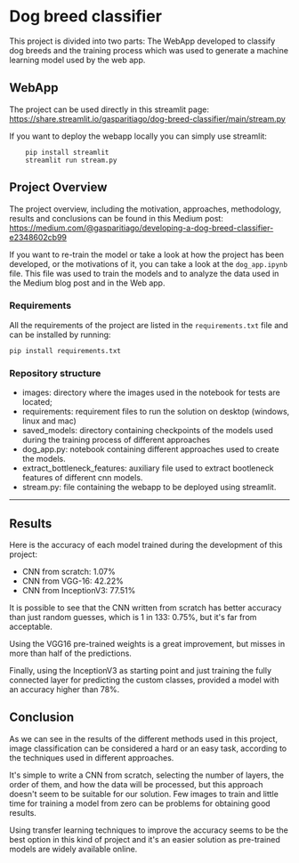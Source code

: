 # Dog breed classifier

This project is divided into two parts: The WebApp developed to classify dog breeds and the training process which was used to generate a machine learning model used by the web app.

## WebApp

The project can be used directly in this streamlit page: https://share.streamlit.io/gasparitiago/dog-breed-classifier/main/stream.py

If you want to deploy the webapp locally you can simply use streamlit:

```
    pip install streamlit
    streamlit run stream.py
```

## Project Overview

The project overview, including the motivation, approaches, methodology, results and conclusions can be found in this Medium post: https://medium.com/@gasparitiago/developing-a-dog-breed-classifier-e2348602cb99

If you want to re-train the model or take a look at how the project has been developed, or the motivations of it, you can take a look at the `dog_app.ipynb` file. This file was used to train the models and to analyze the data used in the Medium blog post and in the Web app.

### Requirements

All the requirements of the project are listed in the `requirements.txt` file and can be installed by running:

```
pip install requirements.txt
```

### Repository structure

- images: directory where the images used in the notebook for tests are located;
- requirements: requirement files to run the solution on desktop (windows, linux and mac)
- saved_models: directory containing checkpoints of the models used during the training process of different approaches
- dog_app.py: notebook containing different approaches used to create the models.
- extract_bottleneck_features: auxiliary file used to extract bootleneck features of different cnn models.
- stream.py: file containing the webapp to be deployed using streamlit.

---

## Results

Here is the accuracy of each model trained during the development of this project:

- CNN from scratch: 1.07%
- CNN from VGG-16: 42.22%
- CNN from InceptionV3: 77.51%

It is possible to see that the CNN written from scratch has better accuracy than just random guesses, which is 1 in 133: 0.75%, but it's far from acceptable.

Using the VGG16 pre-trained weights is a great improvement, but misses in more than half of the predictions.

Finally, using the InceptionV3 as starting point and just training the fully connected layer for predicting the custom classes, provided a model with an accuracy higher than 78%.


## Conclusion

As we can see in the results of the different methods used in this project, image classification can be considered a hard or an easy task, according to the techniques used in different approaches.

It's simple to write a CNN from scratch, selecting the number of layers, the order of them, and how the data will be processed, but this approach doesn't seem to be suitable for our solution. Few images to train and little time for training a model from zero can be problems for obtaining good results.

Using transfer learning techniques to improve the accuracy seems to be the best option in this kind of project and it's an easier solution as pre-trained models are widely available online.